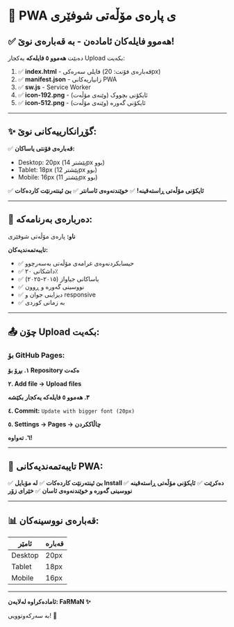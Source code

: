 # 🚗 PWA ی پارەی مۆڵەتی شوفێری

## ✅ هەموو فایلەکان ئامادەن - بە قەبارەی نوێ!

دەبێت **هەموو ٥ فایلەکە** یەکجار Upload بکەیت:

1. ✅ **index.html** - فایلی سەرەکی (قەبارەی فۆنت: 20px)
2. ✅ **manifest.json** - زانیاریەکانی PWA  
3. ✅ **sw.js** - Service Worker
4. ✅ **icon-192.png** - ئایکۆنی بچووک (وێنەی مۆڵەت)
5. ✅ **icon-512.png** - ئایکۆنی گەورە (وێنەی مۆڵەت)

---

## ✨ گۆڕانکارییەکانی نوێ:

✅ **قەبارەی فۆنتی یاساکان:**
- Desktop: 20px (پێشتر 14px بوو)
- Tablet: 18px (پێشتر 12px بوو)
- Mobile: 16px (پێشتر 11px بوو)

✅ **ئایکۆنی مۆڵەتی ڕاستەقینە!**
✅ **خوێندنەوەی ئاسانتر**
✅ **بێ ئینتەرنێت کاردەکات**

---

## 🚗 دەربارەی بەرنامەکە:

**ناو:** پارەی مۆڵەتی شوفێری

**تایبەتمەندیەکان:**
- ✅ حیسابکردنەوەی غرامەی مۆڵەتی بەسەرچوو
- ✅ داشکانی ٢٠٪
- ✅ یاساکانی جیاواز (٢٠١٥-٢٠٢٥)
- ✅ نووسینی گەورە و ڕوون
- ✅ دیزاینی جوان و responsive
- ✅ بە زمانی کوردی

---

## 📤 چۆن Upload بکەیت:

### **بۆ GitHub Pages:**

**١. بڕۆ بۆ Repository ەکەت**

**٢. Add file → Upload files**

**٣. هەموو ٥ فایلەکە یەکجار بکێشە**

**٤. Commit:** `Update with bigger font (20px)`

**٥. Settings → Pages → چاڵاککردن**

**٦. تەواوە!**

---

## 📱 تایبەتمەندیەکانی PWA:

✅ **بێ ئینتەرنێت کاردەکات**
✅ **لە مۆبایل Install دەکرێت**
✅ **ئایکۆنی مۆڵەتی ڕاستەقینە**
✅ **نووسینی گەورە و خوێندنەوەی ئاسان**
✅ **خێرای زۆر**

---

## 📊 قەبارەی نووسینەکان:

| **ئامێر** | **قەبارە** |
|----------|-----------|
| Desktop | 20px |
| Tablet | 18px |
| Mobile | 16px |

---

**ئامادەکراوە لەلایەن: FaRMaN ✨**

بە سەرکەوتوویی! 🎉
